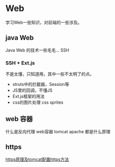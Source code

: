 Web
=========

学习Web一些知识，对前端的一些涉及。

## java Web

Java Web 的技术一些毛毛... SSH

### SSH + Ext.js

不是太懂，只知道用，其中一些不太明了的点。

* struts中的拦截器，Session等
* JS里的回调，不懂JS
* Ext.js框架的用法
* css的图片处理 css sprites

## web 容器

什么是反向代理
web容器 tomcat apache 都是什么原理

## https

[https原理及tomcat配置https方法](http://jingyan.baidu.com/article/a948d6515d3e850a2dcd2ee6.html)